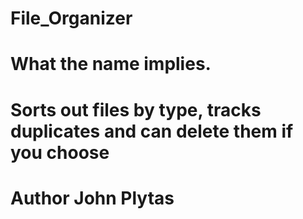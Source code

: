 # File_Organizer
# What the name implies.
# Sorts out files by type, tracks duplicates and can delete them if you choose
# Author John Plytas 
